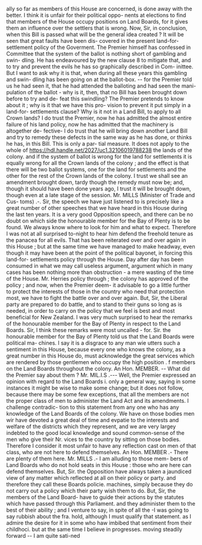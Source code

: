 ally so far as members of this House are concerned, is done away with the better. I think it is unfair for their political oppo- nents at elections to find that members of the House occupy positions on Land Boards, for it gives them an influence over the settlers that is wrong. Now, Sir, in conclusion, when this Bill is passed what will be the general idea created ? It will be seen that great faults have been dis- covered in the present land-for-settlement policy of the Goverment. The Premier himself has confessed in Committee that the system of the ballot is nothing short of gambling and swin- dling. He has endeavoured by the new clause 8 to mitigate that, and to try and prevent the evils he has so graphically described in Com- inittee. But I want to ask why it is that, when during all these years this gambling and swin- dling has been going on at the ballot-box. -- for the Premier told us he had seen it, that he had attended the balloting and had seen the mani- pulation of the ballot - why is it, then, that no Bill has been brought down before to try and de- feat this swindling? The Premier pretends to know about it ; why is it that we have this pro- vision to prevent it put simply in a land-for- settlements clause? Why is it not in a Land Bill, to apply to all Crown lands? I do trust the Premier, now he has admitted the almost entire failure of his land policy, now he has admitted that the machinery is altogether de- fective- I do trust that he will bring down another Land Bill and try to remedy these defects in the same way as he has done, or thinks he has, in this Bill. This is only a par- tial measure. It does not apply to the whole of https://hdl.handle.net/2027/uc1.32106019788238 the lands of the colony. and if the system of ballot is wrong for the land for settlements it is equally wrong for all the Crown lands of the colony ; and the effect is that there will be two ballot systems, one for the land for settlements and the other for the rest of the Crown lands of the colony. I trust we shall see an amendment brought down, tardy though the remedy must now be; and, though it should have been done years ago, I trust it will be brought down, though even at a late stage of the session. Mr. MILLS (Minister of Trade and Cus- toms) .-. Sir, the speech we have just listened to is precisely like a great number of other speeches that we have heard in this House during the last ten years. It is a very good Opposition speech, and there can be no doubt on which side the honourable member for the Bay of Plenty is to be found. We always know where to look for him and what to expect. Therefore I was not at all surprised to-night to hear him defend the freehold tenure as the panacea for all evils. That has been reiterated over and over again in this House ; but at the same time we have managed to make headway, even though it may have been at the point of the political bayonet, in forcing this land-for- settlements policy through the House. Day after day has been consumed in what we may call useless argument, argument which in many cases has been nothing more than obstruction - a mere wasting of the time of the House. Mr. Herries policy through ; the colony has approved of the policy ; and now, when the Premier deem- it advisable to go a little further to protect the interests of those in the country who need that protection most, we have to fight the battle over and over again. But, Sir, the Liberal party are prepared to do battle, and to stand to their guns so long as is needed, in order to carry on the policy that we feel is best and most beneficial for New Zealand. I was very much surprised to hear the remarks of the honourable member for the Bay of Plenty in respect to the Land Boards. Sir, I think these remarks were most uncalled - for. Sir. the honourable member for the Bay of Plenty told us that the Land Boards were political ma- chines. I say it is a disgrace to any man wie utters such a sentiment in this House, because every one who knows the colony, as a great number in this House do, must acknowledge the great services which are rendered by those gentlemen who occupy the high position . f members on the Land Boards throughout the colony. An Hon. MEMBER. -- What did the Premier say about them ? Mr. MIL.I.S .--- Well, the Premier expressed an opinion with regard to the Land Boards i. only a general way, saying in some instances it might be wise to make some change; but it does not follow, because there may be some few exceptions, that all the members are not the proper class of men to administer the Land Act and its amendments. I challenge contradic- tion to this statement from any one who has any knowledge of the Land Boards of the colony. We have on those bodies men wir have devoted a great deal of time and evpatie to the interests and welfare of the districts which they represent, and we are very largey indebted to the good local knowledge and sound common-sense of the men who give their Nr. vices to the country by sitting on those bodies. Therefore I consider it most unfair to have any reflection cast on men of that class, who are not here to defend themselves. An Hon. MEMBER .- There are plenty of them here. Mr. MILLS .- I am alluding to those mem- bers of Land Boards who do not hold seats in this House : those who are here can defend themselves. But, Sir. the Opposition have always taken a jaundiced view of any matter which reflected at all on their policy or party. and therefore they call these Boards policie. machines, simply because they do not carry out a policy which their party wish them to do. But, Sir, the members of the Land Board- have to guide their actions by the statutes which have passed through this Parliament. and they administer them to the best of their ability ; and I venture to say, in spite of all the -I was going to say rubbish about the fra. hold, although I must qualify that statement. as I admire the desire for it in some who haw imbibed that sentiment from their childhoci. but at the same time I believe in progresses. moving steadily forward -- I am quite sati-ned 